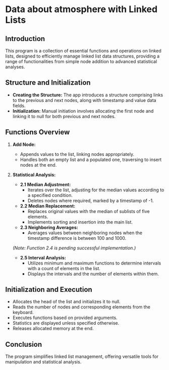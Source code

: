 # Data about atmosphere with Linked Lists

## Introduction
This program is a collection of essential functions and operations on linked lists, designed to efficiently manage linked list data structures, providing a range of functionalities from simple node addition to advanced statistical analyses.

## Structure and Initialization
- **Creating the Structure:** The app introduces a structure comprising links to the previous and next nodes, along with timestamp and value data fields.
- **Initialization:** Manual initiation involves allocating the first node and linking it to null for both previous and next nodes.

## Functions Overview
1. **Add Node:**
   - Appends values to the list, linking nodes appropriately.
   - Handles both an empty list and a populated one, traversing to insert nodes at the end.

2. **Statistical Analysis:**
   - **2.1 Median Adjustment:**
      - Iterates over the list, adjusting for the median values according to a specified condition.
      - Deletes nodes where required, marked by a timestamp of -1.
   - **2.2 Median Replacement:**
      - Replaces original values with the median of sublists of five elements.
      - Implements sorting and insertion into the main list.
   - **2.3 Neighboring Averages:**
      - Averages values between neighboring nodes when the timestamp difference is between 100 and 1000.

   *(Note: Function 2.4 is pending successful implementation.)*

   - **2.5 Interval Analysis:**
      - Utilizes minimum and maximum functions to determine intervals with a count of elements in the list.
      - Displays the intervals and the number of elements within them.

## Initialization and Execution
- Allocates the head of the list and initializes it to null.
- Reads the number of nodes and corresponding elements from the keyboard.
- Executes functions based on provided arguments.
- Statistics are displayed unless specified otherwise.
- Releases allocated memory at the end.

## Conclusion
The program simplifies linked list management, offering versatile tools for manipulation and statistical analysis. 
